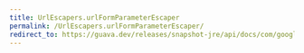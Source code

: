 ```yaml
---
title: UrlEscapers.urlFormParameterEscaper
permalink: /UrlEscapers.urlFormParameterEscaper/
redirect_to: https://guava.dev/releases/snapshot-jre/api/docs/com/google/common/net/UrlEscapers.html#urlFormParameterEscaper--
---
```

